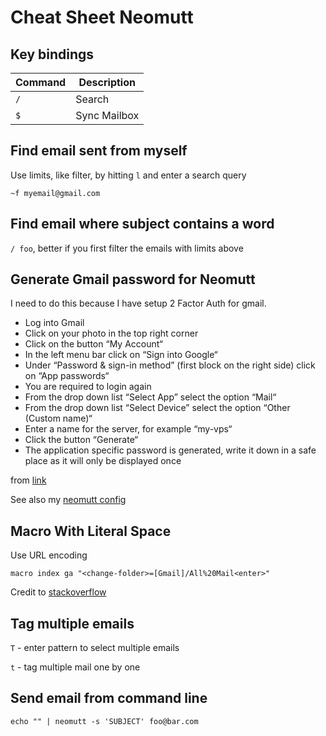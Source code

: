 # Cheat Sheet Neomutt

## Key bindings

| Command | Description        |
|---------|--------------------|
| `/`     | Search             |
| `$`     | Sync Mailbox       |


## Find email sent from myself

Use limits, like filter, by hitting `l` and enter a search query

`~f myemail@gmail.com`

## Find email where subject contains a word

`/ foo`, better if you first filter the emails with limits above

## Generate Gmail password for Neomutt

I need to do this because I have setup 2 Factor Auth for gmail.

- Log into Gmail
- Click on your photo in the top right corner
- Click on the button “My Account“
- In the left menu bar click on “Sign into Google“
- Under “Password & sign-in method” (first block on the right side) click on “App passwords“
- You are required to login again
- From the drop down list “Select App” select the option “Mail“
- From the drop down list “Select Device” select the option “Other (Custom name)“
- Enter a name for the server, for example “my-vps“
- Click the button “Generate“
- The application specific password is generated, write it down in a safe place as it will only be displayed once

from [link](https://nidkil.me/2018/01/18/setting-up-mutt-to-send-mail-using-gmail-with-2fa-set/)

See also my [neomutt config](https://github.com/ynotstartups/dotfiles/blob/main/.neomutt_config)

## Macro With Literal Space

Use URL encoding

`macro index ga "<change-folder>=[Gmail]/All%20Mail<enter>"`

Credit to [stackoverflow](https://stackoverflow.com/a/14779416)

## Tag multiple emails

`T` - enter pattern to select multiple emails

`t` - tag multiple mail one by one

## Send email from command line

`echo "" | neomutt -s 'SUBJECT' foo@bar.com`
